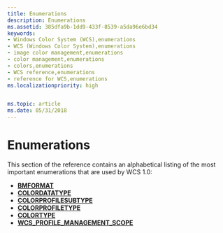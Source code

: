 ```yaml
---
title: Enumerations
description: Enumerations
ms.assetid: 385dfa9b-1dd9-433f-8539-a5da96e6bd34
keywords:
- Windows Color System (WCS),enumerations
- WCS (Windows Color System),enumerations
- image color management,enumerations
- color management,enumerations
- colors,enumerations
- WCS reference,enumerations
- reference for WCS,enumerations
ms.localizationpriority: high


ms.topic: article
ms.date: 05/31/2018
---
```


# Enumerations

This section of the reference contains an alphabetical listing of the most important enumerations that are used by WCS 1.0:

-   [**BMFORMAT**](/windows/win32/api/icm/ne-icm-bmformat)
-   [**COLORDATATYPE**](/windows/win32/api/icm/ne-icm-colordatatype)
-   [**COLORPROFILESUBTYPE**](/windows/win32/api/icm/ne-icm-colorprofilesubtype)
-   [**COLORPROFILETYPE**](/windows/win32/api/icm/ne-icm-colorprofiletype)
-   [**COLORTYPE**](/windows/win32/api/icm/ne-icm-colortype)
-   [**WCS\_PROFILE\_MANAGEMENT\_SCOPE**](/windows/win32/api/icm/ne-icm-wcs_profile_management_scope)

 

 





